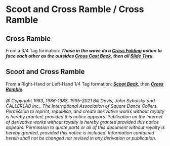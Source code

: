 
# Scoot and Cross Ramble / Cross Ramble

## Cross Ramble

From a 3/4 Tag formation: ***Those in the wave do a [Cross Folding](../ms/fold.md)
action to face each other as the outsides [Cross Cast Back](../c1/cross_cast_back.md)***, 
***then all [Slide Thru](../ms/slide_thru.md)***.

## Scoot and Cross Ramble

From a Right-Hand or Left-Hand 1/4 Tag formation:
***[Scoot Back](../ms/scoot_back.md)***, then
***[Cross Ramble](cross_ramble.md)***.

###### @ Copyright 1983, 1986-1988, 1995-2021 Bill Davis, John Sybalsky and CALLERLAB Inc., The International Association of Square Dance Callers. Permission to reprint, republish, and create derivative works without royalty is hereby granted, provided this notice appears. Publication on the Internet of derivative works without royalty is hereby granted provided this notice appears. Permission to quote parts or all of this document without royalty is hereby granted, provided this notice is included. Information contained herein shall not be changed nor revised in any derivation or publication.

<!-- Parts
CrossRamble1
CrossRamble2
ScootandCrossRamble1
ScootandCrossRamble2
-->